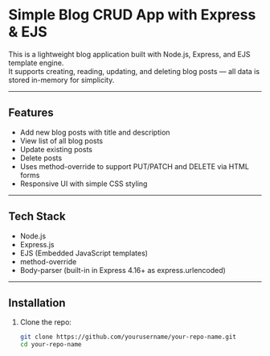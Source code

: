 # Simple Blog CRUD App with Express & EJS

This is a lightweight blog application built with Node.js, Express, and EJS template engine.  
It supports creating, reading, updating, and deleting blog posts — all data is stored in-memory for simplicity.

---

## Features

- Add new blog posts with title and description  
- View list of all blog posts  
- Update existing posts  
- Delete posts  
- Uses method-override to support PUT/PATCH and DELETE via HTML forms  
- Responsive UI with simple CSS styling  

---

## Tech Stack

- Node.js  
- Express.js  
- EJS (Embedded JavaScript templates)  
- method-override  
- Body-parser (built-in in Express 4.16+ as express.urlencoded)  

---

## Installation

1. Clone the repo:

   ```bash
   git clone https://github.com/yourusername/your-repo-name.git
   cd your-repo-name
